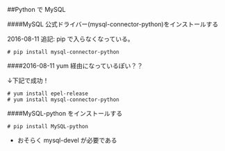 ##Python で MySQL

####MySQL 公式ドライバー(mysql-connector-python)をインストールする

2016-08-11 追記: pip で入らなくなっている。

```
# pip install mysql-connector-python
```

####2016-08-11 yum 経由になっているぽい？？

↓下記で成功！

```
# yum install epel-release
# yum install mysql-connector-python
```

####MySQL-python をインストールする

```
# pip install MySQL-python
```

- おそらく mysql-devel が必要である

